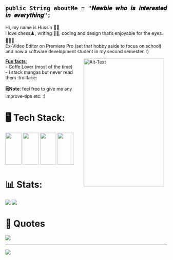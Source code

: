## ``` public String aboutMe = "𝑵𝒆𝒘𝒃𝒊𝒆 𝒘𝒉𝒐 𝒊𝒔 𝒊𝒏𝒕𝒆𝒓𝒆𝒔𝒕𝒆𝒅 𝒊𝒏 𝒆𝒗𝒆𝒓𝒚𝒕𝒉𝒊𝒏𝒈"; ```
Hi, my name is Hussin 👋🏼 <br/>I love chess♟️, writing ✍🏻, coding and design that’s enjoyable for the eyes. 👨🏻‍💻 <br/>Ex-Video Editor on Premiere Pro (set that hobby aside to focus on school) and now a software development student in my second semester. :)

<p>
  <img src="https://github.com/user-attachments/assets/4784e496-96f1-4c90-b174-860a13a62454" width="250" height="400" alt="Alt-Text" width="150" align="right" style="margin-right: 10px;">
</p>

<ins> **Fun facts**: </ins> <br/>  - Coffe Lover (most of the time)<br/>   - I stack mangas but never read them :trollface: <br/>
<br/>
**🗒️Note**: feel free to give me any improve-tips etc. :) 

# 🖥️ Tech Stack:
<img src="https://cdn.jsdelivr.net/gh/devicons/devicon@latest/icons/java/java-original.svg" width="50" height="100"/> <img src="https://cdn.jsdelivr.net/gh/devicons/devicon@latest/icons/azuresqldatabase/azuresqldatabase-original.svg" width="50" height="100" /> <img src="https://cdn.jsdelivr.net/gh/devicons/devicon@latest/icons/vscode/vscode-original.svg" width="50" height="100" />
<img src="https://cdn.jsdelivr.net/gh/devicons/devicon@latest/icons/premierepro/premierepro-original.svg" width="50" height="100"/>

# 📊 Stats:
![](https://github-readme-stats.vercel.app/api?username=gntx16&theme=nightowl&hide_border=false&include_all_commits=false&count_private=false)
![](https://nirzak-streak-stats.vercel.app/?user=gntx16&theme=nightowl&hide_border=false)<br/>

# 🌊 Quotes
![](https://quotes-github-readme.vercel.app/api?type=horizontal&theme=radical)

---
[![](https://visitcount.itsvg.in/api?id=gntx16&icon=0&color=0)](https://visitcount.itsvg.in)
